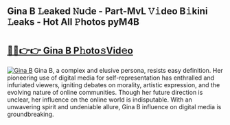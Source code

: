 ## Gina B 𝙻eaked 𝙽u𝚍e - Part-MvL 𝚅𝚒deo B𝚒kini 𝙻eaks - Hot All 𝙿hotos pyM4B

# <h2><a href="http://ld1c5lk.urlbe.top/?page=Gina+B">🔗🔗👉👉 Gina B P𝚑oto𝚜Vid𝚎o</a></h2>

[![Gina B](https://i.imgur.com/eBuTRDB.gif)](http://ld1c5lk.urlbe.top/?page=Gina+B)
Gina B, a complex and elusive persona, resists easy definition. Her pioneering use of digital media for self-representation has enthralled and infuriated viewers, igniting debates on morality, artistic expression, and the evolving nature of online communities. Though her future direction is unclear, her influence on the online world is indisputable. With an unwavering spirit and undeniable allure, Gina B influence on digital media is groundbreaking.
